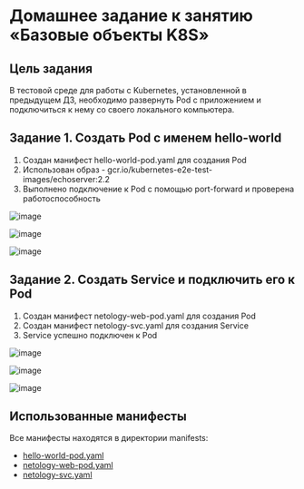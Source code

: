 # Домашнее задание к занятию «Базовые объекты K8S»

## Цель задания

В тестовой среде для работы с Kubernetes, установленной в предыдущем ДЗ, необходимо развернуть Pod с приложением и подключиться к нему со своего локального компьютера.

## Задание 1. Создать Pod с именем hello-world

1. Создан манифест hello-world-pod.yaml для создания Pod
2. Использован образ - gcr.io/kubernetes-e2e-test-images/echoserver:2.2
3. Выполнено подключение к Pod с помощью port-forward и проверена работоспособность

![image](https://github.com/temagraf/2-Basic_objects_K8S/blob/main/1%20-К%20.png)

![image](https://github.com/temagraf/2-Basic_objects_K8S/blob/main/2-К.png)

![image](https://github.com/temagraf/2-Basic_objects_K8S/blob/main/3%20-%20К.png) 



## Задание 2. Создать Service и подключить его к Pod

1. Создан манифест netology-web-pod.yaml для создания Pod
2. Создан манифест netology-svc.yaml для создания Service
3. Service успешно подключен к Pod

![image](https://github.com/temagraf/2-Basic_objects_K8S/blob/main/4-К.png)

![image](https://github.com/temagraf/2-Basic_objects_K8S/blob/main/5-К.png)

![image](https://github.com/temagraf/2-Basic_objects_K8S/blob/main/6-К.png)



## Использованные манифесты

Все манифесты находятся в директории manifests:
- [hello-world-pod.yaml](https://github.com/temagraf/2-Basic_objects_K8S/blob/main/manifests/hello-world-pod.yaml)
- [netology-web-pod.yaml](https://github.com/temagraf/2-Basic_objects_K8S/blob/main/manifests/netology-web-pod.yaml)
- [netology-svc.yaml](https://github.com/temagraf/2-Basic_objects_K8S/blob/main/manifests/netology-svc.yaml)
